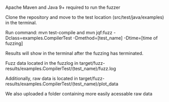 Apache Maven and Java 9+ required to run the fuzzer

Clone the repository and move to the test location (src/test/java/examples) in the terminal.

Run command: mvn test-compile and mvn jqf:fuzz -Dclass=examples.CompilerTest -Dmethod=[test_name] -Dtime=[time of fuzzing]

Results will show in the terminal after the fuzzing has terminated.

Fuzz data located in the fuzzlog in target/fuzz-results/examples.CompilerTest/(test_name)/fuzz.log

Additionally, raw data is located in target/fuzz-results/examples.CompilerTest/(test_name)/plot_data

We also uploaded a folder containing more easily acessable raw data
